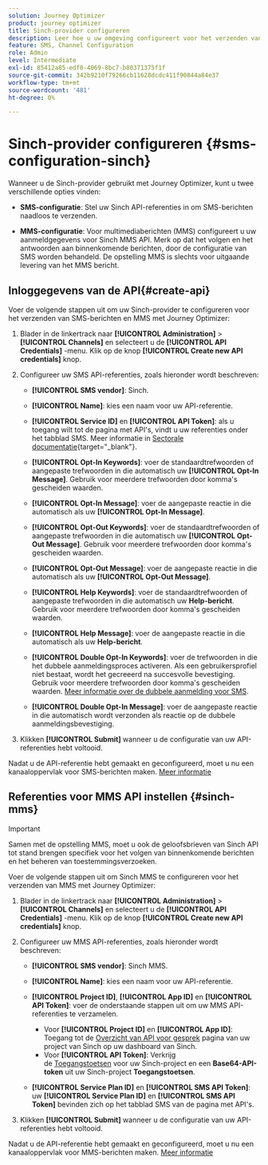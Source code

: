 ```yaml
---
solution: Journey Optimizer
product: journey optimizer
title: Sinch-provider configureren
description: Leer hoe u uw omgeving configureert voor het verzenden van tekstberichten met Journey Optimizer met Sinch
feature: SMS, Channel Configuration
role: Admin
level: Intermediate
exl-id: 85412a85-edf0-4069-8bc7-b80371375f1f
source-git-commit: 342b9210f79266cb11628dcdc411f90844a84e37
workflow-type: tm+mt
source-wordcount: '481'
ht-degree: 0%

---
```


# Sinch-provider configureren {#sms-configuration-sinch}

Wanneer u de Sinch-provider gebruikt met Journey Optimizer, kunt u twee verschillende opties vinden:

* **SMS-configuratie**: Stel uw Sinch API-referenties in om SMS-berichten naadloos te verzenden.

* **MMS-configuratie**: Voor multimediaberichten (MMS) configureert u uw aanmeldgegevens voor Sinch MMS API. Merk op dat het volgen en het antwoorden aan binnenkomende berichten, door de configuratie van SMS worden behandeld. De opstelling MMS is slechts voor uitgaande levering van het MMS bericht.

## Inloggegevens van de API{#create-api}

Voer de volgende stappen uit om uw Sinch-provider te configureren voor het verzenden van SMS-berichten en MMS met Journey Optimizer:

1. Blader in de linkertrack naar **[!UICONTROL Administration]** > **[!UICONTROL Channels]** en selecteert u de **[!UICONTROL API Credentials]** -menu. Klik op de knop **[!UICONTROL Create new API credentials]** knop.

1. Configureer uw SMS API-referenties, zoals hieronder wordt beschreven:

   * **[!UICONTROL SMS vendor]**: Sinch.

   * **[!UICONTROL Name]**: kies een naam voor uw API-referentie.

   * **[!UICONTROL Service ID]** en **[!UICONTROL API Token]**: als u toegang wilt tot de pagina met API&#39;s, vindt u uw referenties onder het tabblad SMS. Meer informatie in [Sectorale documentatie](https://developers.sinch.com/docs/sms/getting-started/){target="_blank"}.

   * **[!UICONTROL Opt-In Keywords]**: voer de standaardtrefwoorden of aangepaste trefwoorden in die automatisch uw **[!UICONTROL Opt-In Message]**. Gebruik voor meerdere trefwoorden door komma&#39;s gescheiden waarden.

   * **[!UICONTROL Opt-In Message]**: voer de aangepaste reactie in die automatisch als uw **[!UICONTROL Opt-In Message]**.

   * **[!UICONTROL Opt-Out Keywords]**: voer de standaardtrefwoorden of aangepaste trefwoorden in die automatisch uw **[!UICONTROL Opt-Out Message]**. Gebruik voor meerdere trefwoorden door komma&#39;s gescheiden waarden.

   * **[!UICONTROL Opt-Out Message]**: voer de aangepaste reactie in die automatisch als uw **[!UICONTROL Opt-Out Message]**.

   * **[!UICONTROL Help Keywords]**: voer de standaardtrefwoorden of aangepaste trefwoorden in die automatisch uw **Help-bericht**. Gebruik voor meerdere trefwoorden door komma&#39;s gescheiden waarden.

   * **[!UICONTROL Help Message]**: voer de aangepaste reactie in die automatisch als uw **Help-bericht**.

   * **[!UICONTROL Double Opt-In Keywords]**: voer de trefwoorden in die het dubbele aanmeldingsproces activeren. Als een gebruikersprofiel niet bestaat, wordt het gecreeerd na succesvolle bevestiging. Gebruik voor meerdere trefwoorden door komma&#39;s gescheiden waarden. [Meer informatie over de dubbele aanmelding voor SMS](https://video.tv.adobe.com/v/3427129/?learn=on).

   * **[!UICONTROL Double Opt-In Message]**: voer de aangepaste reactie in die automatisch wordt verzonden als reactie op de dubbele aanmeldingsbevestiging.

1. Klikken **[!UICONTROL Submit]** wanneer u de configuratie van uw API-referenties hebt voltooid.

Nadat u de API-referentie hebt gemaakt en geconfigureerd, moet u nu een kanaaloppervlak voor SMS-berichten maken. [Meer informatie](sms-configuration-surface.md)

## Referenties voor MMS API instellen {#sinch-mms}

>[!IMPORTANT]
>
> Samen met de opstelling MMS, moet u ook de geloofsbrieven van Sinch API tot stand brengen specifiek voor het volgen van binnenkomende berichten en het beheren van toestemmingsverzoeken.

Voer de volgende stappen uit om Sinch MMS te configureren voor het verzenden van MMS met Journey Optimizer:

1. Blader in de linkertrack naar **[!UICONTROL Administration]** > **[!UICONTROL Channels]** en selecteert u de **[!UICONTROL API Credentials]** -menu. Klik op de knop **[!UICONTROL Create new API credentials]** knop.

1. Configureer uw MMS API-referenties, zoals hieronder wordt beschreven:

   * **[!UICONTROL SMS vendor]**: Sinch MMS.

   * **[!UICONTROL Name]**: kies een naam voor uw API-referentie.

   * **[!UICONTROL Project ID]**, **[!UICONTROL App ID]** en **[!UICONTROL API Token]**: voer de onderstaande stappen uit om uw MMS API-referenties te verzamelen.

      * Voor **[!UICONTROL Project ID]** en **[!UICONTROL App ID]**: Toegang tot de [Overzicht van API voor gesprek](https://dashboard.sinch.com/convapi/overview) pagina van uw project van Sinch op uw dashboard van Sinch.
      * Voor **[!UICONTROL API Token]**: Verkrijg de [Toegangstoetsen](https://community.sinch.com/t5/Customer-Dashboard/Sinch-Access-Keys/ta-p/12638) voor uw Sinch-project en een **Base64-API-token** uit uw Sinch-project **Toegangstoetsen**.

   * **[!UICONTROL Service Plan ID]** en **[!UICONTROL SMS API Token]**: uw **[!UICONTROL Service Plan ID]** en **[!UICONTROL SMS API Token]** bevinden zich op het tabblad SMS van de pagina met API&#39;s.

1. Klikken **[!UICONTROL Submit]** wanneer u de configuratie van uw API-referenties hebt voltooid.

Nadat u de API-referentie hebt gemaakt en geconfigureerd, moet u nu een kanaaloppervlak voor MMS-berichten maken. [Meer informatie](sms-configuration-surface.md)
